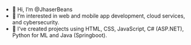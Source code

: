 - 👋 Hi, I’m @JhaserBeans
- 👀 I’m interested in web and mobile app development, cloud services, and cybersecurity. 
- 🌱 I’ve created projects using HTML, CSS, JavaScript, C# (ASP.NET), Python for ML and Java (Springboot).  

<!---
Jhaser/Jhaser is a ✨ special ✨ repository because its `README.md` (this file) appears on your GitHub profile.
You can click the Preview link to take a look at your changes.
--->

